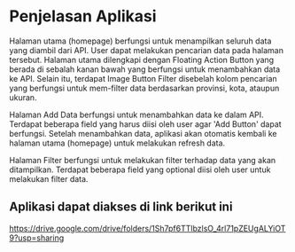 # Penjelasan Aplikasi
Halaman utama (homepage) berfungsi untuk menampilkan seluruh data yang diambil dari API. User dapat melakukan pencarian data pada halaman tersebut. Halaman utama dilengkapi dengan Floating Action Button yang berada di sebalah kanan bawah yang berfungsi untuk menambahkan data ke API. Selain itu, terdapat Image Button Filter disebelah kolom pencarian yang berfungsi untuk mem-filter data berdasarkan provinsi, kota, ataupun ukuran.

Halaman Add Data berfungsi untuk menambahkan data ke dalam API. Terdapat beberapa field yang harus diisi oleh user agar 'Add Button' dapat berfungsi. Setelah menambahkan data, aplikasi akan otomatis kembali ke halaman utama (homepage) untuk melakukan refresh data.

Halaman Filter berfungsi untuk melakukan filter terhadap data yang akan ditampilkan. Terdapat beberapa field yang optional diisi oleh user untuk melakukan filter data.

## **Aplikasi dapat diakses di link berikut ini**

https://drive.google.com/drive/folders/1Sh7pf6TTlbzlsO_4rl71pZEUgALYiOT9?usp=sharing
